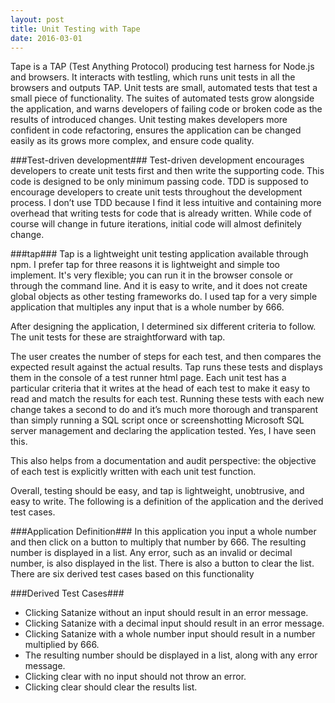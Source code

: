 ```yaml
---
layout: post
title: Unit Testing with Tape
date: 2016-03-01
---
```


Tape is a TAP (Test Anything Protocol) producing test harness for Node.js and browsers. It interacts with testling, which runs unit tests in all the browsers and outputs TAP. Unit tests are small, automated tests that test a small piece of functionality. The suites of automated tests grow alongside the application, and warns developers of failing code or broken code as the results of introduced changes. Unit testing makes developers more confident in code refactoring, ensures the application can be changed easily as its grows more complex, and ensure code quality.


###Test-driven development###
Test-driven development encourages developers to create unit tests first and then write the supporting code. This code is designed to be only minimum passing code. TDD is supposed to encourage developers to create unit tests throughout the development process. I don’t use TDD because I find it less intuitive and containing more overhead that writing tests for code that is already written. While code of course will change in future iterations, initial code will almost definitely change.


###tap###
Tap is a lightweight unit testing application available through npm. I prefer tap for three reasons it is lightweight and simple too implement. It's very flexible; you can run it in the browser console or through the command line. And it is easy to write, and it does not create global objects as other testing frameworks do. I used tap for a very simple application that multiples any input that is a whole number by 666.


After designing the application, I determined six different criteria to follow. The unit tests for these are straightforward with tap.


The user creates the number of steps for each test, and then compares the expected result against the actual results. Tap runs these tests and displays them in the console of a test runner html page. Each unit test has a particular criteria that it writes at the head of each test to make it easy to read and match the results for each test. Running these tests with each new change takes a second to do and it’s much more thorough and transparent than simply running a SQL script once or screenshotting Microsoft SQL server management and declaring the application tested. Yes, I have seen this.


This also helps from a documentation and audit perspective: the objective of each test is explicitly written with each unit test function.


Overall, testing should be easy, and tap is lightweight, unobtrusive, and easy to write.  The following is a definition of the application and the derived test cases.


###Application Definition###
In this application you input a whole number and then click on a button to multiply that number by 666. The resulting number is displayed in a list. Any error, such as an invalid or decimal number, is also displayed in the list. There is also a button to clear the list. There are six derived test cases based on this functionality


###Derived Test Cases###
- Clicking Satanize without an input should result in an error message.
- Clicking Satanize with a decimal input should result in an error message.
- Clicking Satanize with a whole number input should result in a number multiplied by 666.
- The resulting number should be displayed in a list, along with any error message.
- Clicking clear with no input should not throw an error.
- Clicking clear should clear the results list.
